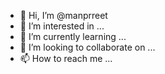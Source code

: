 - 👋 Hi, I’m @manprreet
- 👀 I’m interested in ...
- 🌱 I’m currently learning ...
- 💞️ I’m looking to collaborate on ...
- 📫 How to reach me ...

<!---
manprreet/manprreet is a ✨ special ✨ repository because its `README.md` (this file) appears on your GitHub profile.
You can click the Preview link to take a look at your changes.
--->
